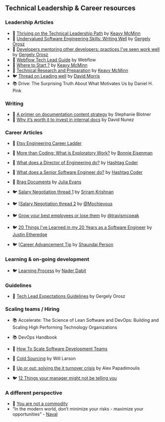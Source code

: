 ## Technical Leadership & Career resources


### Leadership Articles

- 📝 [Thriving on the Technical Leadership Path](https://keavy.com/work/thriving-on-the-technical-leadership-path/) by [Keavy McMinn](https://keavy.com/)
- 📝 [Undervalued Software Engineering Skills: Writing Well](https://blog.pragmaticengineer.com/on-writing-well/) by [Gergely Orosz](https://blog.pragmaticengineer.com/author/gergely/)
- 📝 [Developers mentoring other developers: practices I've seen work well](https://blog.pragmaticengineer.com/developers-mentoring-other-developers/) by [Gergely Orosz](https://blog.pragmaticengineer.com/author/gergely/)
- 📝 [Webflow Tech Lead Guide](https://github.com/webflow/leadership/blob/master/tech_lead.md) by Webflow 
- 📝 [Where to Start ?](https://keavy.com/work/where-to-start/) by [Keavy McMinn](https://keavy.com/)
- 📝 [Technical Research and Preparation](https://keavy.com/work/technical-preparation/) by [Keavy McMinn](https://keavy.com/)
- 🐦 [Thread on Leading well](https://twitter.com/wdmorrisjr/status/1482718036758917122) by [David Morris](https://twitter.com/wdmorrisjr)
- 📚 Drive: The Surprising Truth About What Motivates Us by Daniel H. Pink

### Writing

- 📝 [A primer on documentation content strategy](https://increment.com/documentation/primer-on-documentation-content-strategy/) by Stephanie Blotner 
- 📝 [Why it’s worth it to invest in internal docs](https://increment.com/documentation/why-investing-in-internal-docs-is-worth-it/) by David Nunez 

### Career Articles

- 📝 [Etsy Engineering Career Ladder](https://etsy.github.io/Etsy-Engineering-Career-Ladder/)
- 📝 [More than Coding: What is Exploratory Work?](https://blog.bonnieeisenman.com/blog/senior-work/) by [Bonnie Eisenman](https://blog.bonnieeisenman.com/)
- 📝 [What does a Director of Engineering do?](https://www.hashtagcoder.dev/blog/director-of-engineering) by [Hashtag Coder](https://www.hashtagcoder.dev/)
- 📝 [What does a Senior Software Engineer do?](https://www.hashtagcoder.dev/blog/senior-software-engineer) by [Hashtag Coder](https://www.hashtagcoder.dev/)
- 📝 [Brag Documents](https://jvns.ca/blog/brag-documents/) by [Julia Evans](https://jvns.ca)

- 🐦 [Salary Negotiation thread 1](https://twitter.com/sriramk/status/1221890836364812288) by [Sriram Krishnan](https://twitter.com/sriramk)
- 🐦 [[Salary Negotiation thread 2](https://twitter.com/mochievous/status/1229731519570292738) by [@Mochievous](https://twitter.com/Mochievous)

- 🐦 [Grow your best employees or lose them](https://twitter.com/travismcpeak/status/1429191407453933569) by [@travismcpeak](https://twitter.com/travismcpeak)
- 🐦 [20 Things I’ve Learned in my 20 Years as a Software Engineer](https://www.simplethread.com/20-things-ive-learned-in-my-20-years-as-a-software-engineer/) by [Justin Etheredge](https://www.simplethread.com/author/jetheredge/)
- 🐦 [[Career Advancement Tip](https://twitter.com/shaundai/status/1483956048214077445) by [Shaundai Person](https://twitter.com/shaundai)

### Learning & on-going development

- 🐦 [Learning Process](https://twitter.com/dabit3/status/1483643497127321602) by [Nader Dabit](https://twitter.com/dabit3)

### Guidelines

- 📝 [Tech Lead Expectations Guidelines](https://docs.google.com/document/d/1kngKHUCS0DHNvZAO8PfkcsTD4Mq7b11L09RIaVpQnwI/edit#) by Gergely Orosz

### Scaling teams / Hiring


- 📚 Accelerate: The Science of Lean Software and DevOps: Building and Scaling High Performing Technology Organizations
- 📚 DevOps Handbook

- 📝 [How To Scale Software Development Teams](https://linearb.io/blog/how-to-scale-software-development-teams/)
- 📝 [Cold Sourcing](https://lethain.com/cold-sourcing/) by Will Larson
- 📝 [Up or out: solving the it turnover crisis](http://thedailywtf.com/articles/Up-or-Out-Solving-the-IT-Turnover-Crisis) by Alex Papadimoulis
- 🐦 [12 Things your manager might not be telling you](https://twitter.com/LBacaj/status/1478241311392108545)


### A different perspective

- 📝 [You are not a commodity](https://softwareengineeringdaily.com/2016/08/07/you-are-not-a-commodity/)
- “In the modern world, don’t minimize your risks - maximize your opportunities” - [Naval](https://twitter.com/naval)

